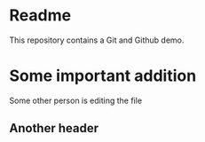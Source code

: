 # Readme

This repository contains a Git and Github demo.

# Some important addition

Some other person is editing the file

## Another header
